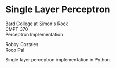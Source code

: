 # Single Layer Perceptron

Bard College at Simon's Rock  
CMPT 370  
Perceptron Implementation  

Robby Costales  
Roop Pal  

Single layer perceptron implementation in Python.
